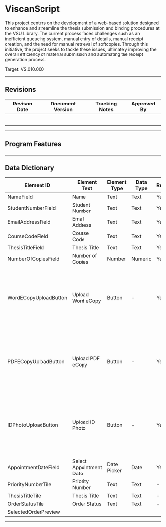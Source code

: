 # ViscanScript

This project centers on the development of a web-based solution designed to enhance and streamline the thesis submission and binding procedures at the VSU Library. The current process faces challenges such as an inefficient queueing system, manual entry of details, manual receipt creation, and the need for manual retrieval of softcopies. Through this initiative, the project seeks to tackle these issues, ultimately improving the overall efficiency of material submission and automating the receipt generation process.

Target: VS.010.000

---
## Revisions

| Revison Date             | Document Version           | Tracking Notes | Approved By |
|--------------------------|----------------------------|----------------|-------------|
|                          |                            |                |             | 
|                          |                            |                |             |
|                          |                            |                |             |
|                          |                            |                |             |
|                          |                            |                |             |
|                          |                            |                |             |

---
## Program Features

### 
---
## Data Dictionary

| Element ID               | Element Text               | Element Type  | Data Type | Required? | Rules                                           |
|--------------------------|----------------------------|---------------|-----------|-----------|-------------------------------------------------|
| NameField                | Name                       | Text          | Text      | Yes       | -                                               |
| StudentNumberField       | Student Number             | Text          | Text      | Yes       | -                                               |
| EmailAddressField        | Email Address              | Text          | Text      | Yes       | -                                               |
| CourseCodeField          | Course Code                | Text          | Text      | Yes       | -                                               |
| ThesisTitleField         | Thesis Title               | Text          | Text      | Yes       | -                                               |
| NumberOfCopiesField      | Number of Copies           | Number        | Numeric   | Yes       | -                                               |
| WordECopyUploadButton    | Upload Word eCopy          | Button        | -         | Yes       | To upload a Word eCopy, the user must be logged in |
| PDFECopyUploadButton     | Upload PDF eCopy           | Button        | -         | Yes       | To upload a PDF eCopy, the user must be logged in  |
| IDPhotoUploadButton      | Upload ID Photo            | Button        | -         | Yes       | To upload an ID photo, the user must be logged in |
| AppointmentDateField     | Select Appointment Date    | Date Picker   | Date      | Yes       | -                                               |
| PriorityNumberTile       | Priority Number            | Text          | Text      | -         | -                                               |
| ThesisTitleTile          | Thesis Title               | Text          | Text      | -         | -                                               |
| OrderStatusTile          | Order Status               | Text          | Text      | -         | -                                               |
| SelectedOrderPreview     |                            |               |           |           |                                                 |

---
